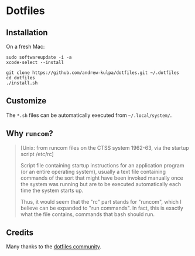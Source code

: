 # Dotfiles

## Installation
On a fresh Mac:
```
sudo softwareupdate -i -a
xcode-select --install
```

```
git clone https://github.com/andrew-kulpa/dotfiles.git ~/.dotfiles
cd dotfiles
./install.sh

```

## Customize
The `*.sh` files can be automatically executed from `~/.local/system/`.

## Why `runcom`?
> [Unix: from runcom files on the CTSS system 1962-63, via the startup script /etc/rc]
>
> Script file containing startup instructions for an application program (or an entire operating system), usually a text file containing commands of the sort that might have been invoked manually once the system was running but are to be executed automatically each time the system starts up.
> 
> Thus, it would seem that the "rc" part stands for "runcom", which I believe can be expanded to "run commands". In fact, this is exactly what the file contains, commands that bash should run.

## Credits
Many thanks to the [dotfiles community](https://dotfiles.github.io/).